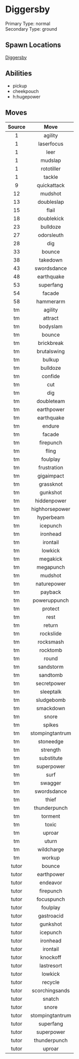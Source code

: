 # Diggersby  
Primary Type: normal  
Secondary Type: ground  
  
## Spawn Locations  
[Diggersby](/data/spawn_presets/diggersby.md)  
  
## Abilities  
  * pickup
  * cheekpouch
  * h:hugepower
  
  
## Moves  
  
| Source | Move |  
|:---:|:---:|  
| 1 | agility |  
| 1 | laserfocus |  
| 1 | leer |  
| 1 | mudslap |  
| 1 | rototiller |  
| 1 | tackle |  
| 9 | quickattack |  
| 12 | mudshot |  
| 13 | doubleslap |  
| 15 | flail |  
| 18 | doublekick |  
| 23 | bulldoze |  
| 27 | odorsleuth |  
| 28 | dig |  
| 33 | bounce |  
| 38 | takedown |  
| 43 | swordsdance |  
| 48 | earthquake |  
| 53 | superfang |  
| 54 | facade |  
| 58 | hammerarm |  
| tm | agility |  
| tm | attract |  
| tm | bodyslam |  
| tm | bounce |  
| tm | brickbreak |  
| tm | brutalswing |  
| tm | bulkup |  
| tm | bulldoze |  
| tm | confide |  
| tm | cut |  
| tm | dig |  
| tm | doubleteam |  
| tm | earthpower |  
| tm | earthquake |  
| tm | endure |  
| tm | facade |  
| tm | firepunch |  
| tm | fling |  
| tm | foulplay |  
| tm | frustration |  
| tm | gigaimpact |  
| tm | grassknot |  
| tm | gunkshot |  
| tm | hiddenpower |  
| tm | highhorsepower |  
| tm | hyperbeam |  
| tm | icepunch |  
| tm | ironhead |  
| tm | irontail |  
| tm | lowkick |  
| tm | megakick |  
| tm | megapunch |  
| tm | mudshot |  
| tm | naturepower |  
| tm | payback |  
| tm | poweruppunch |  
| tm | protect |  
| tm | rest |  
| tm | return |  
| tm | rockslide |  
| tm | rocksmash |  
| tm | rocktomb |  
| tm | round |  
| tm | sandstorm |  
| tm | sandtomb |  
| tm | secretpower |  
| tm | sleeptalk |  
| tm | sludgebomb |  
| tm | smackdown |  
| tm | snore |  
| tm | spikes |  
| tm | stompingtantrum |  
| tm | stoneedge |  
| tm | strength |  
| tm | substitute |  
| tm | superpower |  
| tm | surf |  
| tm | swagger |  
| tm | swordsdance |  
| tm | thief |  
| tm | thunderpunch |  
| tm | torment |  
| tm | toxic |  
| tm | uproar |  
| tm | uturn |  
| tm | wildcharge |  
| tm | workup |  
| tutor | bounce |  
| tutor | earthpower |  
| tutor | endeavor |  
| tutor | firepunch |  
| tutor | focuspunch |  
| tutor | foulplay |  
| tutor | gastroacid |  
| tutor | gunkshot |  
| tutor | icepunch |  
| tutor | ironhead |  
| tutor | irontail |  
| tutor | knockoff |  
| tutor | lastresort |  
| tutor | lowkick |  
| tutor | recycle |  
| tutor | scorchingsands |  
| tutor | snatch |  
| tutor | snore |  
| tutor | stompingtantrum |  
| tutor | superfang |  
| tutor | superpower |  
| tutor | thunderpunch |  
| tutor | uproar |  
  
